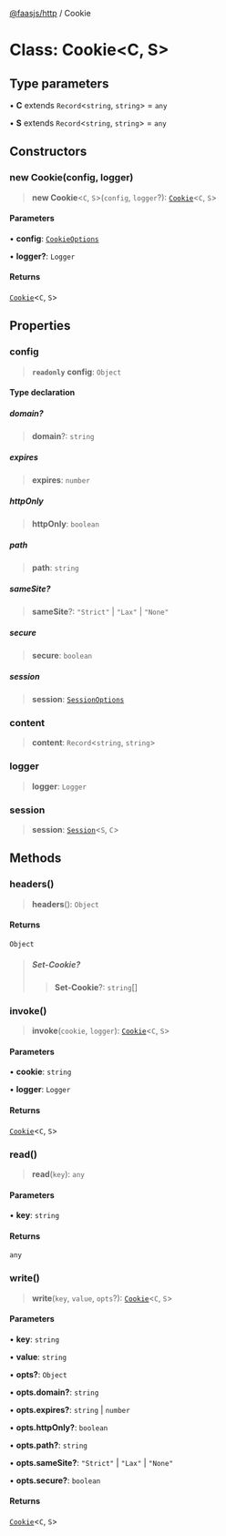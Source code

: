 [@faasjs/http](../README.md) / Cookie

# Class: Cookie\<C, S\>

## Type parameters

• **C** extends `Record`\<`string`, `string`\> = `any`

• **S** extends `Record`\<`string`, `string`\> = `any`

## Constructors

### new Cookie(config, logger)

> **new Cookie**\<`C`, `S`\>(`config`, `logger`?): [`Cookie`](Cookie.md)\<`C`, `S`\>

#### Parameters

• **config**: [`CookieOptions`](../type-aliases/CookieOptions.md)

• **logger?**: `Logger`

#### Returns

[`Cookie`](Cookie.md)\<`C`, `S`\>

## Properties

### config

> **`readonly`** **config**: `Object`

#### Type declaration

##### domain?

> **domain**?: `string`

##### expires

> **expires**: `number`

##### httpOnly

> **httpOnly**: `boolean`

##### path

> **path**: `string`

##### sameSite?

> **sameSite**?: `"Strict"` \| `"Lax"` \| `"None"`

##### secure

> **secure**: `boolean`

##### session

> **session**: [`SessionOptions`](../type-aliases/SessionOptions.md)

### content

> **content**: `Record`\<`string`, `string`\>

### logger

> **logger**: `Logger`

### session

> **session**: [`Session`](Session.md)\<`S`, `C`\>

## Methods

### headers()

> **headers**(): `Object`

#### Returns

`Object`

> ##### Set-Cookie?
>
> > **Set-Cookie**?: `string`[]
>

### invoke()

> **invoke**(`cookie`, `logger`): [`Cookie`](Cookie.md)\<`C`, `S`\>

#### Parameters

• **cookie**: `string`

• **logger**: `Logger`

#### Returns

[`Cookie`](Cookie.md)\<`C`, `S`\>

### read()

> **read**(`key`): `any`

#### Parameters

• **key**: `string`

#### Returns

`any`

### write()

> **write**(`key`, `value`, `opts`?): [`Cookie`](Cookie.md)\<`C`, `S`\>

#### Parameters

• **key**: `string`

• **value**: `string`

• **opts?**: `Object`

• **opts\.domain?**: `string`

• **opts\.expires?**: `string` \| `number`

• **opts\.httpOnly?**: `boolean`

• **opts\.path?**: `string`

• **opts\.sameSite?**: `"Strict"` \| `"Lax"` \| `"None"`

• **opts\.secure?**: `boolean`

#### Returns

[`Cookie`](Cookie.md)\<`C`, `S`\>
